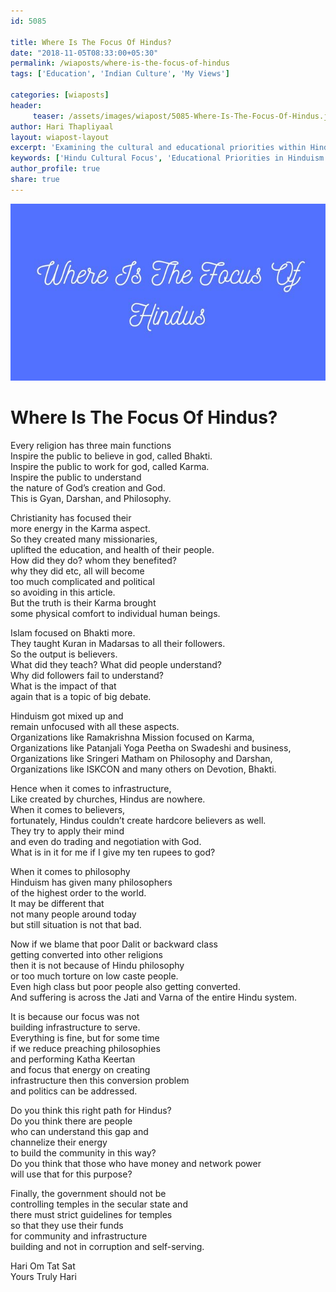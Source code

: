 ```yaml
--- 
id: 5085

title: Where Is The Focus Of Hindus?
date: "2018-11-05T08:33:00+05:30"
permalink: /wiaposts/where-is-the-focus-of-hindus
tags: ['Education', 'Indian Culture', 'My Views']    

categories: [wiaposts] 
header:
     teaser: /assets/images/wiapost/5085-Where-Is-The-Focus-Of-Hindus.jpg
author: Hari Thapliyaal 
layout: wiapost-layout
excerpt: 'Examining the cultural and educational priorities within Hindu society.' 
keywords: ['Hindu Cultural Focus', 'Educational Priorities in Hinduism', 'Cultural Reflections', 'Personal Views on Hindu Society']
author_profile: true 
share: true 
---
```


![Where Is The Focus Of Hindus?](/assets/images/wiapost/5085-Where-Is-The-Focus-Of-Hindus.jpg)     
   
# Where Is The Focus Of Hindus?   
    
Every religion has three main functions     
Inspire the public to believe in god, called Bhakti.     
Inspire the public to work for god, called Karma.     
Inspire the public to understand     
the nature of God’s creation and God.     
This is Gyan, Darshan, and Philosophy.    
    
Christianity has focused their     
more energy in the Karma aspect.     
So they created many missionaries,     
uplifted the education, and health of their people.     
How did they do? whom they benefited?     
why they did etc, all will become     
too much complicated and political     
so avoiding in this article.     
But the truth is their Karma brought     
some physical comfort to individual human beings.    
    
Islam focused on Bhakti more.     
They taught Kuran in Madarsas to all their followers.     
So the output is believers.     
What did they teach? What did people understand?     
Why did followers fail to understand?     
What is the impact of that     
again that is a topic of big debate.    
    
Hinduism got mixed up and     
remain unfocused with all these aspects.     
Organizations like Ramakrishna Mission focused on Karma,     
Organizations like Patanjali Yoga Peetha on Swadeshi and business,     
Organizations like Sringeri Matham on Philosophy and Darshan,     
Organizations like ISKCON and many others on Devotion, Bhakti.    
    
Hence when it comes to infrastructure,     
Like created by churches, Hindus are nowhere.     
When it comes to believers,     
fortunately, Hindus couldn’t create hardcore believers as well.     
They try to apply their mind     
and even do trading and negotiation with God.     
What is in it for me if I give my ten rupees to god?    
    
When it comes to philosophy     
Hinduism has given many philosophers     
of the highest order to the world.     
It may be different that     
not many people around today     
but still situation is not that bad.    
    
Now if we blame that poor Dalit or backward class     
getting converted into other religions     
then it is not because of Hindu philosophy     
or too much torture on low caste people.     
Even high class but poor people also getting converted.     
And suffering is across the Jati and Varna of the entire Hindu system.    
    
It is because our focus was not     
building infrastructure to serve.     
Everything is fine, but for some time     
if we reduce preaching philosophies     
and performing Katha Keertan     
and focus that energy on creating     
infrastructure then this conversion problem     
and politics can be addressed.    
    
Do you think this right path for Hindus?     
Do you think there are people     
who can understand this gap and     
channelize their energy     
to build the community in this way?     
Do you think that those who have money and network power     
will use that for this purpose?    
    
Finally, the government should not be     
controlling temples in the secular state and     
there must strict guidelines for temples     
so that they use their funds     
for community and infrastructure     
building and not in corruption and self-serving.    
    
Hari Om Tat Sat     
Yours Truly Hari    
